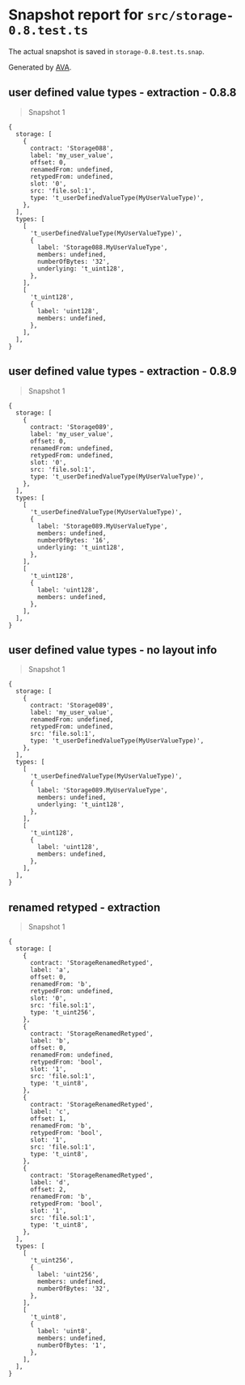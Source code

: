 # Snapshot report for `src/storage-0.8.test.ts`

The actual snapshot is saved in `storage-0.8.test.ts.snap`.

Generated by [AVA](https://avajs.dev).

## user defined value types - extraction - 0.8.8

> Snapshot 1

    {
      storage: [
        {
          contract: 'Storage088',
          label: 'my_user_value',
          offset: 0,
          renamedFrom: undefined,
          retypedFrom: undefined,
          slot: '0',
          src: 'file.sol:1',
          type: 't_userDefinedValueType(MyUserValueType)',
        },
      ],
      types: [
        [
          't_userDefinedValueType(MyUserValueType)',
          {
            label: 'Storage088.MyUserValueType',
            members: undefined,
            numberOfBytes: '32',
            underlying: 't_uint128',
          },
        ],
        [
          't_uint128',
          {
            label: 'uint128',
            members: undefined,
          },
        ],
      ],
    }

## user defined value types - extraction - 0.8.9

> Snapshot 1

    {
      storage: [
        {
          contract: 'Storage089',
          label: 'my_user_value',
          offset: 0,
          renamedFrom: undefined,
          retypedFrom: undefined,
          slot: '0',
          src: 'file.sol:1',
          type: 't_userDefinedValueType(MyUserValueType)',
        },
      ],
      types: [
        [
          't_userDefinedValueType(MyUserValueType)',
          {
            label: 'Storage089.MyUserValueType',
            members: undefined,
            numberOfBytes: '16',
            underlying: 't_uint128',
          },
        ],
        [
          't_uint128',
          {
            label: 'uint128',
            members: undefined,
          },
        ],
      ],
    }

## user defined value types - no layout info

> Snapshot 1

    {
      storage: [
        {
          contract: 'Storage089',
          label: 'my_user_value',
          renamedFrom: undefined,
          retypedFrom: undefined,
          src: 'file.sol:1',
          type: 't_userDefinedValueType(MyUserValueType)',
        },
      ],
      types: [
        [
          't_userDefinedValueType(MyUserValueType)',
          {
            label: 'Storage089.MyUserValueType',
            members: undefined,
            underlying: 't_uint128',
          },
        ],
        [
          't_uint128',
          {
            label: 'uint128',
            members: undefined,
          },
        ],
      ],
    }

## renamed retyped - extraction

> Snapshot 1

    {
      storage: [
        {
          contract: 'StorageRenamedRetyped',
          label: 'a',
          offset: 0,
          renamedFrom: 'b',
          retypedFrom: undefined,
          slot: '0',
          src: 'file.sol:1',
          type: 't_uint256',
        },
        {
          contract: 'StorageRenamedRetyped',
          label: 'b',
          offset: 0,
          renamedFrom: undefined,
          retypedFrom: 'bool',
          slot: '1',
          src: 'file.sol:1',
          type: 't_uint8',
        },
        {
          contract: 'StorageRenamedRetyped',
          label: 'c',
          offset: 1,
          renamedFrom: 'b',
          retypedFrom: 'bool',
          slot: '1',
          src: 'file.sol:1',
          type: 't_uint8',
        },
        {
          contract: 'StorageRenamedRetyped',
          label: 'd',
          offset: 2,
          renamedFrom: 'b',
          retypedFrom: 'bool',
          slot: '1',
          src: 'file.sol:1',
          type: 't_uint8',
        },
      ],
      types: [
        [
          't_uint256',
          {
            label: 'uint256',
            members: undefined,
            numberOfBytes: '32',
          },
        ],
        [
          't_uint8',
          {
            label: 'uint8',
            members: undefined,
            numberOfBytes: '1',
          },
        ],
      ],
    }
